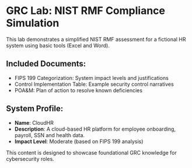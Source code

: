 # GRC Lab: NIST RMF Compliance Simulation

This lab demonstrates a simplified NIST RMF assessment for a fictional HR system using basic tools (Excel and Word).

## Included Documents:
- FIPS 199 Categorization: System impact levels and justifications
- Control Implementation Table: Example security control narratives
- POA&M: Plan of action to resolve known deficiencies

## System Profile:
- **Name**: CloudHR
- **Description**: A cloud-based HR platform for employee onboarding, payroll, SSN and health data.
- **Impact Level**: Moderate (based on FIPS 199 analysis)

This content is designed to showcase foundational GRC knowledge for cybersecurity roles.
